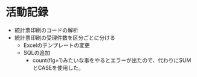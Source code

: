 # 活動記録

- 統計票印刷のコードの解析
- 統計票印刷の受理件数を区分ごとに分ける
  - Excelのテンプレートの変更
  - SQLの追加
    - count(flg=1)みたいな事をやるとエラーが出たので、代わりにSUMとCASEを使用した。